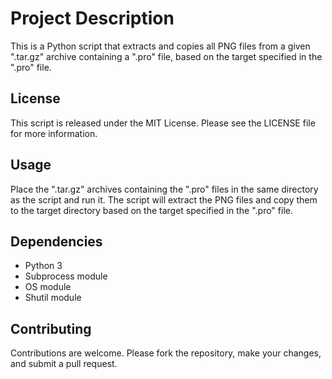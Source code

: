<!DOCTYPE html>
<html>
<body>
	<h1>Project Description</h1>
	<p>This is a Python script that extracts and copies all PNG files from a given ".tar.gz" archive containing a ".pro" file, based on the target specified in the ".pro" file.</p>
	<h2>License</h2>
	<p>This script is released under the MIT License. Please see the LICENSE file for more information.</p>
	<h2>Usage</h2>
	<p>Place the ".tar.gz" archives containing the ".pro" files in the same directory as the script and run it. The script will extract the PNG files and copy them to the target directory based on the target specified in the ".pro" file.</p>
	<h2>Dependencies</h2>
	<ul>
		<li>Python 3</li>
		<li>Subprocess module</li>
		<li>OS module</li>
		<li>Shutil module</li>
	</ul>
	<h2>Contributing</h2>
	<p>Contributions are welcome. Please fork the repository, make your changes, and submit a pull request.</p>
</body>
</html>
